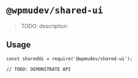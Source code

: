 # `@wpmudev/shared-ui`

> TODO: description

## Usage

```
const sharedUi = require('@wpmudev/shared-ui');

// TODO: DEMONSTRATE API
```
